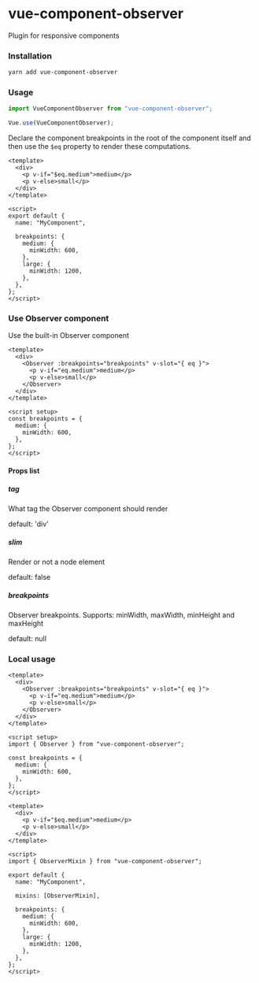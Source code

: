 # vue-component-observer

Plugin for responsive components

### Installation

```bash
yarn add vue-component-observer
```

### Usage

```js
import VueComponentObserver from "vue-component-observer";

Vue.use(VueComponentObserver);
```

Declare the component breakpoints in the root of the component itself and then use the `$eq` property to render these computations.

```vue
<template>
  <div>
    <p v-if="$eq.medium">medium</p>
    <p v-else>small</p>
  </div>
</template>

<script>
export default {
  name: "MyComponent",
  
  breakpoints: {
    medium: {
      minWidth: 600,
    },
    large: {
      minWidth: 1200,
    },
  },
};
</script>
```

### Use Observer component

Use the built-in Observer component

```vue
<template>
  <div>
    <Observer :breakpoints="breakpoints" v-slot="{ eq }">
      <p v-if="eq.medium">medium</p>
      <p v-else>small</p>
    </Observer>
  </div>
</template>

<script setup>
const breakpoints = {
  medium: {
    minWidth: 600,
  },
};
</script>
```

#### Props list

##### tag
What tag the Observer component should render

default: 'div'

##### slim
Render or not a node element

default: false


##### breakpoints
Observer breakpoints. Supports: minWidth, maxWidth, minHeight and maxHeight 

default: null


### Local usage

```vue
<template>
  <div>
    <Observer :breakpoints="breakpoints" v-slot="{ eq }">
      <p v-if="eq.medium">medium</p>
      <p v-else>small</p>
    </Observer>
  </div>
</template>

<script setup>
import { Observer } from "vue-component-observer";

const breakpoints = {
  medium: {
    minWidth: 600,
  },
};
</script>
```

```vue
<template>
  <div>
    <p v-if="$eq.medium">medium</p>
    <p v-else>small</p>
  </div>
</template>

<script>
import { ObserverMixin } from "vue-component-observer";

export default {
  name: "MyComponent",

  mixins: [ObserverMixin],

  breakpoints: {
    medium: {
      minWidth: 600,
    },
    large: {
      minWidth: 1200,
    },
  },
};
</script>
```
